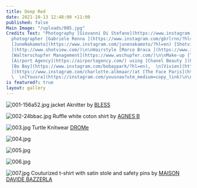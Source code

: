 ```yaml
---
title: Deep Red
date: 2021-10-13 12:48:00 +11:00
published: false
Main Image: "/uploads/005.jpg"
Credits Text: "Photography [Giovanni Di Stefano](https://www.instagram.com/__giovanni__di__stefano/?hl=en)\n\nAssistant
  photographer [Gabriele Renna ](https://www.instagram.com/gbrlrnn/?hl=en)\n\nStyling
  [JuneNakamoto](https://www.instagram.com/junenakamoto/?hl=en) [Shotview Artist Management
  ](http://www.shotview.com/)\n\nHairstyle [Marco Braca ](https://www.instagram.com/marcobracahair/?hl=en)
  [Walterschupfer Management](https://www.wschupfer.com/)\n\nMake-up [Tiina Roivainen](https://www.instagram.com/tiinaroivainen/?hl=en)
  [Airport Agency](https://airportagency.com/) using [Chanel Beauty ](https://www.chanel.com/au/makeup/)\n\n\nModels:
  [Bo Bay](https://www.instagram.com/bobaypark/?hl=en),  \n[Vivien](https://www.instagram.com/vivi_greiner/),\n[Charlotte
  ](https://www.instagram.com/charlotte.alkmaar/)at [The Face Paris](https://www.thefaceparismanagement.com/)
  \  \n[Yousra](https://instagram.com/yousnao?utm_medium=copy_link)\n\n"
is featured?: true
layout: gallery
---
```


![001-156a52.jpg](/uploads/001-156a52.jpg)
jacket Aknitter by [BLESS](http://blesswebshop.com/)

![002-24bbac.jpg](/uploads/002-24bbac.jpg)
Ruffle white coton shirt by [AGNES B](https://www.agnesb.us/)

![003.jpg](/uploads/003.jpg)
Turtle Knitwear [DROMe](https://www.drome.it/)

![004.jpg](/uploads/004.jpg)

![005.jpg](/uploads/005.jpg)

![006.jpg](/uploads/006.jpg)

![007.jpg](/uploads/007.jpg)
Couturized t-shirt with satin stole and safety pins by [MAISON DAVIDE BAZZERLA](https://www.instagram.com/maisondavidebazzerla/?hl=en)